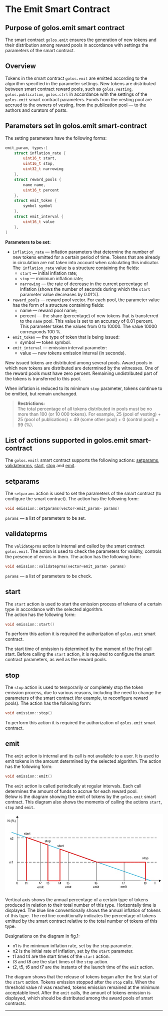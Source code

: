 # The Emit Smart Contract

## Purpose of golos.emit smart contract
The smart contract `golos.emit` ensures the generation of new tokens and their distribution among reward pools in accordance with settings the parameters of the smart contract.  

## Overview
Tokens in the smart contract `golos.emit` are emitted according to the algorithm specified in the parameter settings. New tokens are distributed between smart contract reward pools, such as `golos.vesting`, `golos.publication`, `golos.ctrl` in accordance with the settings of the `golos.emit` smart contract parameters. Funds from the vesting pool are accrued to the owners of vesting, from the publication pool — to the authors and curators of posts.  

## Parameters set in golos.emit smart-contract
The setting parameters have the following forms:  
```cpp
emit_param, types:[
    struct inflation_rate {
        uint16_t start,
        uint16_t stop,
        uint32_t narrowing
    },
    struct reward_pools {
        name name,
        uint16_t percent
    },
    struct emit_token {
        symbol symbol
    },
    struct emit_interval {
        uint16_t value
    },
]
```
**Parameters to be set:**  
  * `inflation_rate` — inflation parameters that determine the number of new tokens emitted for a certain period of time. Tokens that are already in circulation are not taken into account when calculating this indicator. The` inflation_rate` value is a structure containing the fields:
    * `start` — initial inflation rate;
    * `stop` — minimum inflation rate;
    * `narrowing` — the rate of decrease in the current percentage of inflation (shows the number of seconds during which the `start` parameter value decreases by 0.01%).
  * `reward_pools` — reward pool vector. For each pool, the parameter value has the form of a structure containing fields:
    * name — reward pool name;
    * percent —  the share (percentage) of new tokens that is transferred to the `name` pool. This value is set to an accuracy of 0.01 percent. This parameter takes the values from 0 to 10000. The value 10000 corresponds 100 %.
  * `emit_token` — the type of token that is being issued:
    * symbol — token symbol.
  * `emit_interval` — emission interval parameter:
    * value — new tokens emission interval (in seconds).  

New issued tokens are distributed among several pools. Award pools in which new tokens are distributed are determined by the witnesses. One of the reward pools must have zero percent. Remaining undistributed part of the tokens is transferred to this pool.  
 
When inflation is reduced to its minimum `stop` parameter, tokens continue to be emitted, but remain unchanged.  
 
> **Restrictions:**  
> The total percentage of all tokens distributed in pools must be no more than 100 (or 10 000 tokens). For example, 25 (pool of vesting) + 25 (pool of publications) + 49 (some other pool) + 0 (control pool) = 99 (%).  

## List of actions supported in golos.emit smart-contract
The `golos.emitl` smart contract supports the following actions: [setparams](#setparams), [validateprms](#validateprms), [start](#start), [stop](#stop) and [emit](#emit).  

## setparams
The `setparams` action is used to set the parameters of the smart contract (to configure the smart contract). The action has the following form:
```cpp
void emission::setparams(vector<emit_param> params)
```
`params` — a list of parameters to be set.  

## validateprms
The `validateprms` action is internal and called by the smart contract `golos.emit`. The action is used to check the parameters for validity, controls the presence of errors in them. The action has the following form:
```cpp
void emission::validateprms(vector<emit_param> params)
```
`params` — a list of parameters to be check.  

## start
The `start` action is used to start the emission process of tokens of a certain type in accordance with the selected algorithm.  
The action has the following form:
```cpp
void emission::start()
```
To perform this action it is required the authorization of `golos.emit` smart contract.  

The start time of emission is determined by the moment of the first call start. Before calling the `start` action, it is required to configure the smart contract parameters, as well as the reward pools.  
 
## stop
The `stop` action is used to temporarily or completely stop the token emission process, due to various reasons, including the need to change the parameters of the smart contract (for example, to reconfigure reward pools). The action has the following form:
```cpp
void emission::stop()
```
To perform this action it is required the authorization of `golos.emit` smart contract.  

## emit
The `emit` action is internal and its call is not available to a user. It is used to emit tokens in the amount determined by the selected algorithm. The action has the following form:
```cpp
void emission::emit()
```
The `emit` action is called periodically at regular intervals. Each call determines the amount of funds to accrue for each reward pool.  
Below is the diagram showing the emit of tokens by the `golos.emit` smart contract. This diagram also shows the moments of calling the actions `start`,` stop` and `emit`.  
 
![Fig.1 — Diagram of emitting the tokens by the smart contract](./images/emit_contract.jpg)  
 
Vertical axis shows the annual percentage of a certain type of tokens produced in relation to their total number of this type. Horizontally time is displayed. The blue line conventionally shows the annual inflation of tokens of this type. The red line conditionally indicates the percentage of tokens emitted by the smart contract relative to the total number of tokens of this type.  
 
Designations on the diagram in fig.1:
  * n1 is the minimum inflation rate, set by the `stop` parameter.
  * n2 is the initial rate of inflation, set by the `start` parameter.
  * t1 and t4 are the start times of the `start` action.
  * t3 and t8 are the start times of the `stop` action.
  * t2, t5, t6 and t7 are the instants of the launch time of the `emit` action.  
  
The diagram shows that the release of tokens began after the first start of the `start` action. Tokens emission stopped after the `stop` calls. When the threshold value n1 was reached, tokens emission remained at the minimum acceptable level. After the `emit` calls, the amount of tokens emission is displayed, which should be distributed among the award pools of smart contracts.  
**** 
